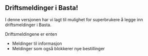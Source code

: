 Driftsmeldinger i Basta!
-------------------

I denne versjonen har vi lagt til mulighet for superbrukere å legge inn driftsmeldinger i Basta.

Driftsmeldingene er enten

* Meldinger til informasjon
* Meldinger som også blokkerer nye bestillinger

